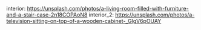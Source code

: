 interior: https://unsplash.com/photos/a-living-room-filled-with-furniture-and-a-stair-case-2n18COPAoN8
interior_2: https://unsplash.com/photos/a-television-sitting-on-top-of-a-wooden-cabinet-_GlgV6pOUAY
